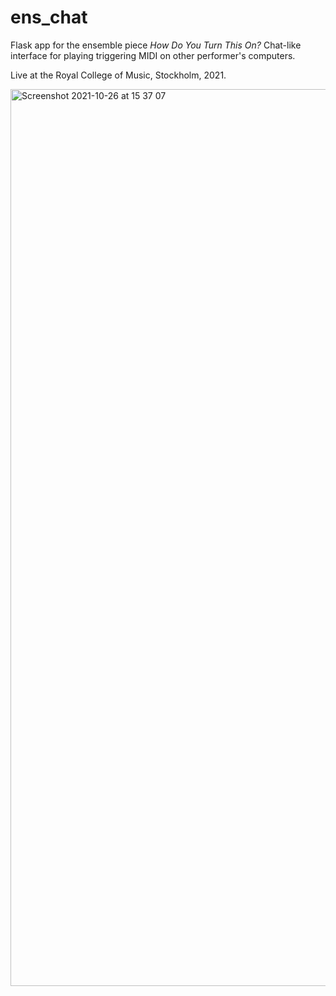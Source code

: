 # ens_chat

Flask app for the ensemble piece _How Do You Turn This On?_
Chat-like interface for playing triggering MIDI on other performer's computers.

Live at the Royal College of Music, Stockholm, 2021.

<img width="1435" alt="Screenshot 2021-10-26 at 15 37 07" src="https://github.com/zchrome/ens_chat/assets/42119488/bb31354f-88d6-4e37-9554-f36893f1d137">
